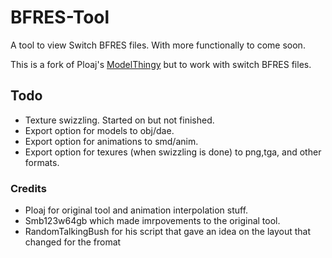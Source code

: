 # BFRES-Tool
A tool to view Switch BFRES files. With more functionally to come soon.

This is a fork of Ploaj's [ModelThingy](https://github.com/Ploaj/ModelThingy) but to work with switch BFRES files. 


## Todo
* Texture swizzling. Started on but not finished.
* Export option for models to obj/dae.
* Export option for animations to smd/anim.
* Export option for texures (when swizzling is done) to png,tga, and other formats.



### Credits
* Ploaj for original tool and animation interpolation stuff. 
* Smb123w64gb which made imrpovements to the original tool. 
* RandomTalkingBush for his script that gave an idea on the layout that changed for the fromat
